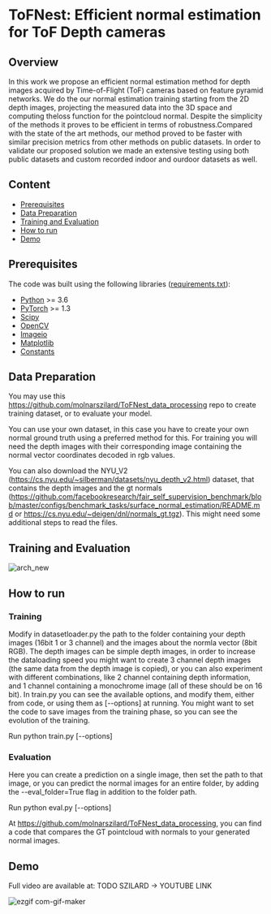 # ToFNest: Efficient  normal  estimation  for  ToF Depth  cameras

## Overview
In this work we propose an efficient normal estimation method for  depth  images  acquired  by  Time-of-Flight  (ToF)  cameras based  on  feature  pyramid  networks.  We  do  the  our  normal estimation training starting from the 2D depth images, projecting  the  measured  data  into  the  3D  space  and  computing  theloss  function  for  the  pointcloud  normal.  Despite  the  simplicity of the methods it proves to be efficient in terms of robustness.Compared with the state of the art methods, our method proved to be faster with similar precision metrics from other methods on  public  datasets.  In order  to  validate  our  proposed  solution we  made  an  extensive  testing  using  both  public  datasets  and custom recorded indoor and ourdoor datasets as well.

## Content
- [Prerequisites](#prerequisites)
- [Data Preparation](#data-preparation)
- [Training and Evaluation](#training-and-evaluation)
- [How to run](#how-to-run)
- [Demo](#demo)

## Prerequisites
The code was built using the following libraries ([requirements.txt](requirements.txt)):
- [Python](https://www.python.org/downloads/)  >= 3.6
- [PyTorch](https://github.com/pytorch/pytorch) >= 1.3
- [Scipy](https://github.com/scipy/scipy)
- [OpenCV](https://github.com/opencv/opencv)
- [Imageio](https://imageio.github.io/)
- [Matplotlib](https://matplotlib.org/stable/index.html)
- [Constants](https://pypi.org/project/constants/)

## Data Preparation

You may use this https://github.com/molnarszilard/ToFNest_data_processing repo to create training dataset, or to evaluate your model.

You can use your own dataset, in this case you have to create your own normal ground truth using a preferred method for this.
For training you will need the depth images with their corresponding image containing the normal vector coordinates decoded in rgb values.

You can also download the NYU_V2 (https://cs.nyu.edu/~silberman/datasets/nyu_depth_v2.html) dataset, that contains the depth images and the gt normals (https://github.com/facebookresearch/fair_self_supervision_benchmark/blob/master/configs/benchmark_tasks/surface_normal_estimation/README.md or  https://cs.nyu.edu/~deigen/dnl/normals_gt.tgz). This might need some additional steps to read the files.

## Training and Evaluation
![arch_new](https://user-images.githubusercontent.com/22835687/109430618-f692a780-7a0a-11eb-9270-1421457f8433.png)

## How to run

### Training

Modify in datasetloader.py the path to the folder containing your depth images (16bit 1 or 3 channel) and the images about the normla vector (8bit RGB). The depth images can be simple depth images, in order to increase the dataloading speed you might want to create 3 channel depth images (the same data from the depth image is copied), or you can also experiment with different combinations, like 2 channel containing depth information, and 1 channel containing a monochrome image (all of these should be on 16 bit).
In train.py you can see the available options, and modify them, either from code, or using them as [--options] at running. You might want to set the code to save images from the training phase, so you can see the evolution of the training.

Run python train.py [--options]

### Evaluation

Here you can create a prediction on a single image, then set the path to that image, or you can predict the normal images for an entire folder, by adding the --eval_folder=True flag in addition to the folder path.

Run python eval.py [--options]

At https://github.com/molnarszilard/ToFNest_data_processing, you can find a code that compares the GT pointcloud with normals to your generated normal images.
## Demo

Full video are available at: TODO SZILARD -> YOUTUBE LINK


![ezgif com-gif-maker](https://user-images.githubusercontent.com/22835687/109798142-0f75a580-7c23-11eb-9d65-3dff8d8f3439.gif)



